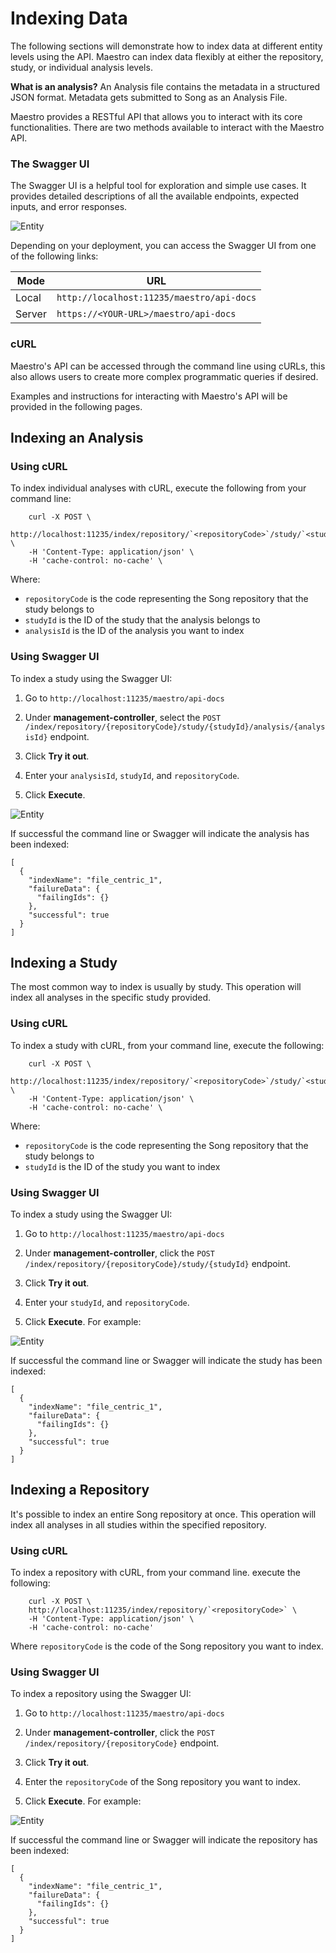 # Indexing Data

The following sections will demonstrate how to index data at different entity levels using the API. Maestro can index data flexibly at either the repository, study, or individual analysis levels. 

**What is an analysis?** An Analysis file contains the metadata in a structured JSON format. Metadata gets submitted to Song as an Analysis File.

Maestro provides a RESTful API that allows you to interact with its core functionalities. There are two methods available to interact with the Maestro API.

### The Swagger UI

The Swagger UI is a helpful tool for exploration and simple use cases. It provides detailed descriptions of all the available endpoints, expected inputs, and error responses.

![Entity](../assets/swagger.png 'Swagger UI')

Depending on your deployment, you can access the Swagger UI from one of the following links:

| Mode | URL |
| -- | --- |
| Local | `http://localhost:11235/maestro/api-docs` |
| Server | `https://<YOUR-URL>/maestro/api-docs` |

### cURL

Maestro's API can be accessed through the command line using cURLs, this also allows users to create more complex programmatic queries if desired.

Examples and instructions for interacting with Maestro's API will be provided in the following pages.


## Indexing an Analysis

### Using cURL

To index individual analyses with cURL, execute the following from your command line:

```shell
    curl -X POST \
    http://localhost:11235/index/repository/`<repositoryCode>`/study/`<studyId>`/analysis/`<analysisId>` \
    -H 'Content-Type: application/json' \
    -H 'cache-control: no-cache' \
```

Where:

- `repositoryCode` is the code representing the Song repository that the study belongs to
- `studyId` is the ID of the study that the analysis belongs to
- `analysisId` is the ID of the analysis you want to index

### Using Swagger UI

To index a study using the Swagger UI:

1. Go to `http://localhost:11235/maestro/api-docs`

2. Under **management-controller**, select the `POST /index/repository/{repositoryCode}/study/{studyId}/analysis/{analysisId}` endpoint.

3. Click **Try it out**.

4. Enter your `analysisId`, `studyId`, and `repositoryCode`.

7. Click **Execute**.

![Entity](../assets/index-analysis.png 'Index Analysis')

If successful the command line or Swagger will indicate the analysis has been indexed:

```shell
[
  {
    "indexName": "file_centric_1",
    "failureData": {
      "failingIds": {}
    },
    "successful": true
  }
]
```

## Indexing a Study

The most common way to index is usually by study. This operation will index all analyses in the specific study provided.

### Using cURL

To index a study with cURL, from your command line, execute the following:

```shell
    curl -X POST \
    http://localhost:11235/index/repository/`<repositoryCode>`/study/`<studyId>` \
    -H 'Content-Type: application/json' \
    -H 'cache-control: no-cache' \
```

Where:
- `repositoryCode` is the code representing the Song repository that the study belongs to
- `studyId` is the ID of the study you want to index

### Using Swagger UI

To index a study using the Swagger UI:

1. Go to `http://localhost:11235/maestro/api-docs`

2. Under **management-controller**, click the `POST /index/repository/{repositoryCode}/study/{studyId}` endpoint.

3. Click **Try it out**.

4. Enter your `studyId`, and `repositoryCode`.

6. Click **Execute**. For example:

![Entity](../assets/index-study.png 'Index Study')

If successful the command line or Swagger will indicate the study has been indexed:

```shell
[
  {
    "indexName": "file_centric_1",
    "failureData": {
      "failingIds": {}
    },
    "successful": true
  }
]
```

## Indexing a Repository


It's possible to index an entire Song repository at once. This operation will index all analyses in all studies within the specified repository.

### Using cURL

To index a repository with cURL, from your command line. execute the following:

```shell
    curl -X POST \
    http://localhost:11235/index/repository/`<repositoryCode>` \
    -H 'Content-Type: application/json' \
    -H 'cache-control: no-cache'
```

Where `repositoryCode` is the code of the Song repository you want to index.

### Using Swagger UI

To index a repository using the Swagger UI:

1. Go to `http://localhost:11235/maestro/api-docs`

2. Under **management-controller**, click the `POST /index/repository/{repositoryCode}` endpoint.

3. Click **Try it out**.

4. Enter the `repositoryCode` of the Song repository you want to index.

5. Click **Execute**. For example:

![Entity](../assets/index-repo2.png 'Index Repo')

If successful the command line or Swagger will indicate the repository has been indexed:

```shell
[
  {
    "indexName": "file_centric_1",
    "failureData": {
      "failingIds": {}
    },
    "successful": true
  }
]
```